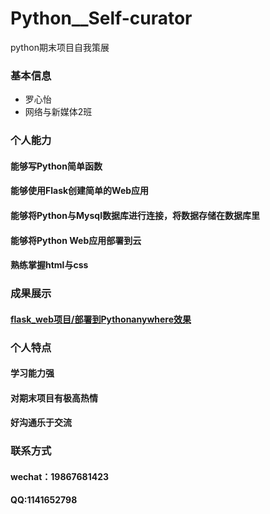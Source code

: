 # Python__Self-curator
python期末项目自我策展
### 基本信息
* 罗心怡
* 网络与新媒体2班

### 个人能力
#### 能够写Python简单函数
#### 能够使用Flask创建简单的Web应用
#### 能够将Python与Mysql数据库进行连接，将数据存储在数据库里
#### 能够将Python Web应用部署到云
#### 熟练掌握html与css

### 成果展示
#### [flask_web项目/部署到Pythonanywhere效果](http://luoxinyi.pythonanywhere.com/)

### 个人特点
#### 学习能力强
#### 对期末项目有极高热情
#### 好沟通乐于交流

### 联系方式
#### wechat：19867681423
#### QQ:1141652798

